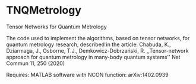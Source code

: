 # TNQMetrology
Tensor Networks for Quantum Metrology

The code used to implement the algorithms, based on tensor networks, for quantum metrology research, described in the article:
Chabuda, K., Dziarmaga, J., Osborne, T.J., Demkowicz-Dobrzański, R. ,,Tensor-network approach for quantum metrology in many-body quantum systems'' Nat Commun 11, 250 (2020)

Requires: MATLAB software with NCON function: arXiv:1402.0939

